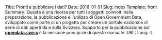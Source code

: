 Title: Pronti a pubblicare i dati?
Date: 2016-01-01
Slug: index
Template: front
Summary: Questa è una risorsa per tutti i soggetti coinvolti nella preparazione, la pubblicazione e l'utilizzo di Open Government Data, sviluppato come parte di un progetto per creare un portale nazionale di serie di dati aperti da e sulla Svizzera. Supporto per la pubblicazione sul **[opendata.swiss](http://opendata.swiss)** è la missione principale di questo manuale.
URL:
Lang: it
